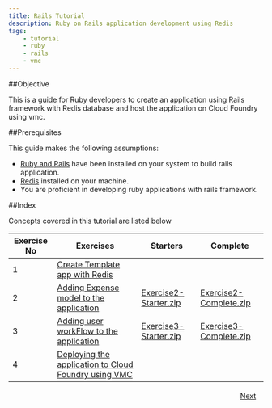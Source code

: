 ```yaml
---
title: Rails Tutorial
description: Ruby on Rails application development using Redis
tags:
    - tutorial
    - ruby
    - rails
    - vmc
---
```


##Objective

This is a guide for Ruby developers to create an application using Rails framework with Redis database and host the application on Cloud Foundry using vmc.

##Prerequisites

This guide makes the following assumptions:

+ [Ruby and Rails](http://docs/cloudfoundry.com/frameworks/ruby/installing-ruby.html) have been installed on your system to build rails application.
+ [Redis](http://redis.io/download) installed on your machine.
+ You are proficient in developing ruby applications with rails framework.

##Index

Concepts covered in this tutorial are listed below

<table class="spring-tutorial-index-table">
  <thead>
    <tr>
      <th>Exercise No</th>
      <th>Exercises</th>
      <th>Starters</th>
      <th>Complete</th>
    </tr>
  </thead>
  <tbody>
    <tr>
      <td>1</td>
      <td><a href='/ruby/rails-tutorial/redis/rails-new-template-with-redis.html'>Create Template app with Redis</a></td>
      <td></td>
      <td></td>
    </tr>
    <tr>
      <td>2</td>
      <td><a href='/ruby/rails-tutorial/redis/rails-redis-expense-model.html'>Adding Expense model to the application</a></td>
      <td><a href='/rails-code/expense-report-redis/Exercise2-starter.zip'>Exercise2-Starter.zip</a></td>
      <td><a href='/rails-code/expense-report-redis/Exercise2-complete.zip'>Exercise2-Complete.zip</a></td>
    </tr>
    <tr>
      <td>3</td>
      <td><a href='/ruby/rails-tutorial/postgres/rails-redis-expense-user-flow.html'>Adding user workFlow to the application</a></td>
      <td><a href='/rails-code/expense-report-redis/Exercise3-starter.zip'>Exercise3-Starter.zip</a></td>
      <td><a href='/rails-code/expense-report-redis/Exercise3-complete.zip'>Exercise3-Complete.zip</a></td>
    </tr>
    <tr>
      <td>4</td>
      <td><a href='/ruby/rails-tutorial/redis/rails-hosting-application-with-vmc.html'>Deploying the application to Cloud Foundry using VMC</a></td>
      <td></td>
      <td></td>
    </tr>
  </tbody>
</table>


<a class="button-plain" style="padding: 3px 15px; float: right" href="/ruby/rails-tutorial/redis/rails-new-template-with-redis.html">Next</a>
